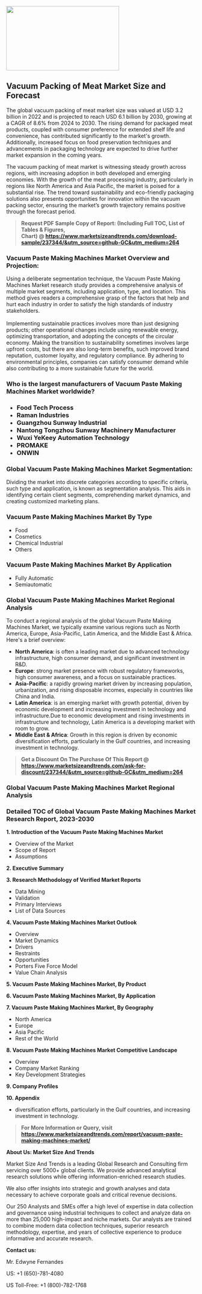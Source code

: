 <p><img class="alignnone size-medium wp-image-20088" src="https://ffe5etoiles.com/wp-content/uploads/2024/12/MST1-300x171.png" alt="" width="300" height="171" /></p><h2>Vacuum Packing of Meat Market Size and Forecast</h2><p>The global vacuum packing of meat market size was valued at USD 3.2 billion in 2022 and is projected to reach USD 6.1 billion by 2030, growing at a CAGR of 8.6% from 2024 to 2030. The rising demand for packaged meat products, coupled with consumer preference for extended shelf life and convenience, has contributed significantly to the market's growth. Additionally, increased focus on food preservation techniques and advancements in packaging technology are expected to drive further market expansion in the coming years.</p><p>The vacuum packing of meat market is witnessing steady growth across regions, with increasing adoption in both developed and emerging economies. With the growth of the meat processing industry, particularly in regions like North America and Asia Pacific, the market is poised for a substantial rise. The trend toward sustainability and eco-friendly packaging solutions also presents opportunities for innovation within the vacuum packing sector, ensuring the market’s growth trajectory remains positive through the forecast period.</p></p><blockquote id="" class=""><strong>Request PDF Sample Copy of Report: (Including Full TOC, List of Tables &amp; Figures, Chart)&nbsp;@&nbsp;<strong><a href="https://www.marketsizeandtrends.com/download-sample/237344/&utm_source=github-GC&utm_medium=264" target="_blank">https://www.marketsizeandtrends.com/download-sample/237344/&utm_source=github-GC&utm_medium=264</a></strong></strong></blockquote><h3 id="" class="">Vacuum Paste Making Machines Market&nbsp;Overview and Projection:</h3><p id="" class="">Using a deliberate segmentation technique, the Vacuum Paste Making Machines Market research study provides a comprehensive analysis of multiple market segments, including application, type, and location. This method gives readers a comprehensive grasp of the factors that help and hurt each industry in order to satisfy the high standards of industry stakeholders. <br /> <br />Implementing sustainable practices involves more than just designing products; other operational changes include using renewable energy, optimizing transportation, and adopting the concepts of the circular economy. Making the transition to sustainability sometimes involves large upfront costs, but there are also long-term benefits, such improved brand reputation, customer loyalty, and regulatory compliance. By adhering to environmental principles, companies can satisfy consumer demand while also contributing to a more sustainable future for the world.</p><h3 id="" class="">Who is the largest manufacturers of&nbsp;Vacuum Paste Making Machines Market worldwide?</h3><h3 class=""><p><ul><li>Food Tech Process </li><li> Raman Industries </li><li> Guangzhou Sunway Industrial </li><li> Nantong Tongzhou Sunway Machinery Manufacturer </li><li> Wuxi YeKeey Automation Technology </li><li> PROMAKE </li><li> ONWIN</li></ul></p></h3><h3 id="" class="">Global&nbsp;Vacuum Paste Making Machines Market Segmentation:</h3><p id="" class="">Dividing the market into discrete categories according to specific criteria, such type and application, is known as segmentation analysis. This aids in identifying certain client segments, comprehending market dynamics, and creating customized marketing plans.</p><h3 id="" class="">Vacuum Paste Making Machines Market&nbsp;By Type</h3><p><p><ul><li>Food</li><li> Cosmetics</li><li> Chemical Industrial</li><li> Others</p></li></ul></p></p><h3 id="" class="">Vacuum Paste Making Machines Market&nbsp;By Application</h3><p class=""><p><ul><li>Fully Automatic</li><li> Semiautomatic</li></ul></p></p><h3 id="" class="">Global Vacuum Paste Making Machines Market Regional Analysis</h3><p id="" class="">To conduct a regional analysis of the global Vacuum Paste Making Machines Market, we typically examine various regions such as North America, Europe, Asia-Pacific, Latin America, and the Middle East &amp; Africa. Here's a brief overview:</p><ul><li><strong>North America</strong>: is often a leading market due to advanced technology infrastructure, high consumer demand, and significant investment in R&amp;D.</li><li><strong>Europe</strong>: strong market presence with robust regulatory frameworks, high consumer awareness, and a focus on sustainable practices.</li><li><strong>Asia-Pacific</strong>: a rapidly growing market driven by increasing population, urbanization, and rising disposable incomes, especially in countries like China and India.</li><li><strong>Latin America</strong>: is an emerging market with growth potential, driven by economic development and increasing investment in technology and infrastructure.Due to economic development and rising investments in infrastructure and technology, Latin America is a developing market with room to grow.</li><li><strong>Middle East &amp; Africa</strong>: Growth in this region is driven by economic diversification efforts, particularly in the Gulf countries, and increasing investment in technology.</li></ul><blockquote id="" class=""><strong>Get a Discount On The Purchase Of This Report @ <strong><a href="https://www.marketsizeandtrends.com/ask-for-discount/237344/&utm_source=github-GC&utm_medium=264" target="_blank">https://www.marketsizeandtrends.com/ask-for-discount/237344/&utm_source=github-GC&utm_medium=264</a></strong></strong></blockquote><h3 id="" class="">Global Vacuum Paste Making Machines Market Regional Analysis</h3><h3 id="" class="">Detailed TOC of Global Vacuum Paste Making Machines Market Research Report, 2023-2030</h3><p id="" class=""><strong>1. Introduction of the Vacuum Paste Making Machines Market</strong></p><ul><li>Overview of the Market</li><li>Scope of Report</li><li>Assumptions</li></ul><p id="" class=""><strong>2. Executive Summary</strong></p><p id="" class=""><strong>3. Research Methodology of Verified Market Reports</strong></p><ul><li>Data Mining</li><li>Validation</li><li>Primary Interviews</li><li>List of Data Sources</li></ul><p id="" class=""><strong>4. Vacuum Paste Making Machines Market Outlook</strong></p><ul><li>Overview</li><li>Market Dynamics</li><li>Drivers</li><li>Restraints</li><li>Opportunities</li><li>Porters Five Force Model</li><li>Value Chain Analysis</li></ul><p id="" class=""><strong>5. Vacuum Paste Making Machines Market, By Product</strong></p><p id="" class=""><strong>6. Vacuum Paste Making Machines Market, By Application</strong></p><p id="" class=""><strong>7. Vacuum Paste Making Machines Market, By Geography</strong></p><ul><li>North America</li><li>Europe</li><li>Asia Pacific</li><li>Rest of the World</li></ul><p id="" class=""><strong>8. Vacuum Paste Making Machines Market Competitive Landscape</strong></p><ul><li>Overview</li><li>Company Market Ranking</li><li>Key Development Strategies</li></ul><p id="" class=""><strong>9. Company Profiles</strong></p><p id="" class=""><strong>10. Appendix</strong></p><ul><li>diversification efforts, particularly in the Gulf countries, and increasing investment in technology.</li></ul><blockquote id="" class=""><strong>For More Information or Query, visit <strong><strong><a href="https://www.marketsizeandtrends.com/report/vacuum-paste-making-machines-market/" target="_blank">https://www.marketsizeandtrends.com/report/vacuum-paste-making-machines-market/</a></strong></strong></strong></blockquote><p id="" class=""><strong>About Us: Market Size And Trends</strong></p><p id="" class="">Market Size And Trends is a leading Global Research and Consulting firm servicing over 5000+ global clients. We provide advanced analytical research solutions while offering information-enriched research studies.</p><p id="" class="">We also offer insights into strategic and growth analyses and data necessary to achieve corporate goals and critical revenue decisions.</p><p id="" class="">Our 250 Analysts and SMEs offer a high level of expertise in data collection and governance using industrial techniques to collect and analyze data on more than 25,000 high-impact and niche markets. Our analysts are trained to combine modern data collection techniques, superior research methodology, expertise, and years of collective experience to produce informative and accurate research.</p><p id="" class=""><strong>Contact us:</strong></p><p id="" class="">Mr. Edwyne Fernandes</p><p id="" class="">US: +1 (650)-781-4080</p><p id="" class="">US Toll-Free: +1 (800)-782-1768</p>
